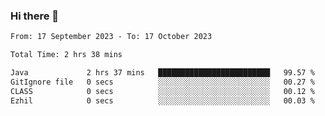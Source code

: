 ### Hi there 👋

<!--START_SECTION:waka-->

```txt
From: 17 September 2023 - To: 17 October 2023

Total Time: 2 hrs 38 mins

Java             2 hrs 37 mins   █████████████████████████   99.57 %
GitIgnore file   0 secs          ░░░░░░░░░░░░░░░░░░░░░░░░░   00.27 %
CLASS            0 secs          ░░░░░░░░░░░░░░░░░░░░░░░░░   00.12 %
Ezhil            0 secs          ░░░░░░░░░░░░░░░░░░░░░░░░░   00.03 %
```

<!--END_SECTION:waka-->

<!--
**jaimesalcedo1/jaimesalcedo1** is a ✨ _special_ ✨ repository because its `README.md` (this file) appears on your GitHub profile.

Here are some ideas to get you started:

- 🔭 I’m currently working on ...
- 🌱 I’m currently learning ...
- 👯 I’m looking to collaborate on ...
- 🤔 I’m looking for help with ...
- 💬 Ask me about ...
- 📫 How to reach me: ...
- 😄 Pronouns: ...
- ⚡ Fun fact: ...
-->
